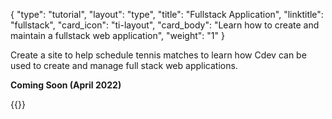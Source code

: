 {
    "type": "tutorial",
    "layout": "type",
    "title": "Fullstack Application",
    "linktitle": "fullstack", 
    "card_icon": "ti-layout",
    "card_body": "Learn how to create and maintain a fullstack web application",
    "weight": "1"
}

Create a site to help schedule tennis matches to learn how Cdev can be used to create and manage full stack web applications.


**Coming Soon (April 2022)**

{{<break>}}